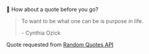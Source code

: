 📣 How about a quote before you go?

> To want to be what one can be is purpose in life.
>
> <p>- Cynthia Ozick</p>

Quote requested from [Random Quotes API](https://github.com/lukePeavey/quotable)
